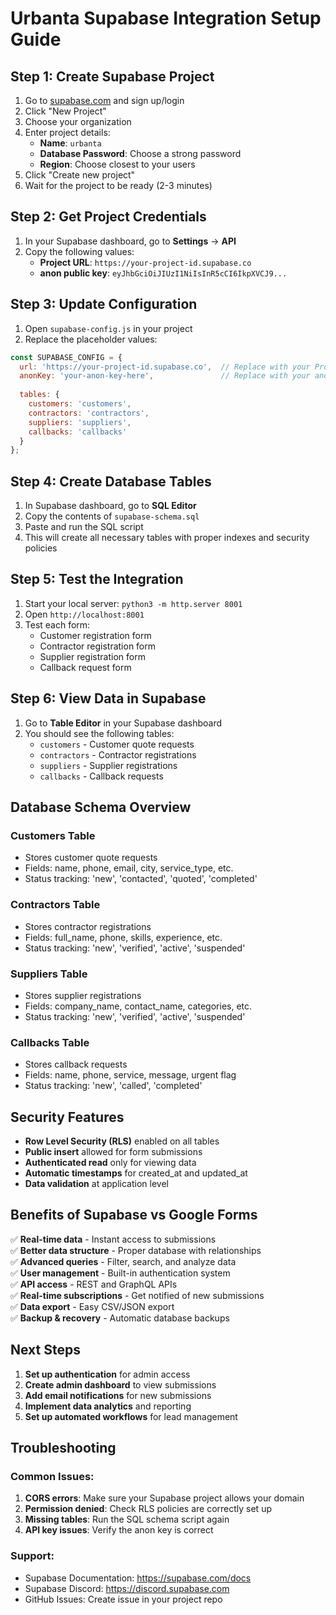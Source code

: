# Urbanta Supabase Integration Setup Guide

## Step 1: Create Supabase Project

1. Go to [supabase.com](https://supabase.com) and sign up/login
2. Click "New Project"
3. Choose your organization
4. Enter project details:
   - **Name**: `urbanta`
   - **Database Password**: Choose a strong password
   - **Region**: Choose closest to your users
5. Click "Create new project"
6. Wait for the project to be ready (2-3 minutes)

## Step 2: Get Project Credentials

1. In your Supabase dashboard, go to **Settings** → **API**
2. Copy the following values:
   - **Project URL**: `https://your-project-id.supabase.co`
   - **anon public key**: `eyJhbGciOiJIUzI1NiIsInR5cCI6IkpXVCJ9...`

## Step 3: Update Configuration

1. Open `supabase-config.js` in your project
2. Replace the placeholder values:

```javascript
const SUPABASE_CONFIG = {
  url: 'https://your-project-id.supabase.co',  // Replace with your Project URL
  anonKey: 'your-anon-key-here',               // Replace with your anon key
  
  tables: {
    customers: 'customers',
    contractors: 'contractors', 
    suppliers: 'suppliers',
    callbacks: 'callbacks'
  }
};
```

## Step 4: Create Database Tables

1. In Supabase dashboard, go to **SQL Editor**
2. Copy the contents of `supabase-schema.sql`
3. Paste and run the SQL script
4. This will create all necessary tables with proper indexes and security policies

## Step 5: Test the Integration

1. Start your local server: `python3 -m http.server 8001`
2. Open `http://localhost:8001`
3. Test each form:
   - Customer registration form
   - Contractor registration form  
   - Supplier registration form
   - Callback request form

## Step 6: View Data in Supabase

1. Go to **Table Editor** in your Supabase dashboard
2. You should see the following tables:
   - `customers` - Customer quote requests
   - `contractors` - Contractor registrations
   - `suppliers` - Supplier registrations
   - `callbacks` - Callback requests

## Database Schema Overview

### Customers Table
- Stores customer quote requests
- Fields: name, phone, email, city, service_type, etc.
- Status tracking: 'new', 'contacted', 'quoted', 'completed'

### Contractors Table  
- Stores contractor registrations
- Fields: full_name, phone, skills, experience, etc.
- Status tracking: 'new', 'verified', 'active', 'suspended'

### Suppliers Table
- Stores supplier registrations  
- Fields: company_name, contact_name, categories, etc.
- Status tracking: 'new', 'verified', 'active', 'suspended'

### Callbacks Table
- Stores callback requests
- Fields: name, phone, service, message, urgent flag
- Status tracking: 'new', 'called', 'completed'

## Security Features

- **Row Level Security (RLS)** enabled on all tables
- **Public insert** allowed for form submissions
- **Authenticated read** only for viewing data
- **Automatic timestamps** for created_at and updated_at
- **Data validation** at application level

## Benefits of Supabase vs Google Forms

✅ **Real-time data** - Instant access to submissions  
✅ **Better data structure** - Proper database with relationships  
✅ **Advanced queries** - Filter, search, and analyze data  
✅ **User management** - Built-in authentication system  
✅ **API access** - REST and GraphQL APIs  
✅ **Real-time subscriptions** - Get notified of new submissions  
✅ **Data export** - Easy CSV/JSON export  
✅ **Backup & recovery** - Automatic database backups  

## Next Steps

1. **Set up authentication** for admin access
2. **Create admin dashboard** to view submissions
3. **Add email notifications** for new submissions
4. **Implement data analytics** and reporting
5. **Set up automated workflows** for lead management

## Troubleshooting

### Common Issues:

1. **CORS errors**: Make sure your Supabase project allows your domain
2. **Permission denied**: Check RLS policies are correctly set up
3. **Missing tables**: Run the SQL schema script again
4. **API key issues**: Verify the anon key is correct

### Support:
- Supabase Documentation: https://supabase.com/docs
- Supabase Discord: https://discord.supabase.com
- GitHub Issues: Create issue in your project repo
